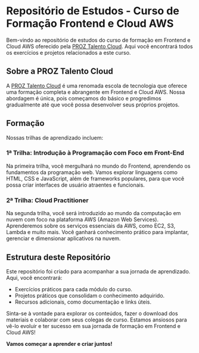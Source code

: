 # Repositório de Estudos - Curso de Formação Frontend e Cloud AWS

Bem-vindo ao repositório de estudos do curso de formação em Frontend e Cloud AWS oferecido pela [PROZ Talento Cloud](https://pages.prozeducacao.com.br/lp-proz-tecnologia-talento-cloud). Aqui você encontrará todos os exercícios e projetos relacionados a este curso.

## Sobre a PROZ Talento Cloud

A [PROZ Talento Cloud](https://pages.prozeducacao.com.br/lp-proz-tecnologia-talento-cloud) é uma renomada escola de tecnologia que oferece uma formação completa e abrangente em Frontend e Cloud AWS. Nossa abordagem é única, pois começamos do básico e progredimos gradualmente até que você possa desenvolver seus próprios projetos.

## Formação

Nossas trilhas de aprendizado incluem:

### 1ª Trilha: Introdução à Programação com Foco em Front-End

Na primeira trilha, você mergulhará no mundo do Frontend, aprendendo os fundamentos da programação web. Vamos explorar linguagens como HTML, CSS e JavaScript, além de frameworks populares, para que você possa criar interfaces de usuário atraentes e funcionais.

### 2ª Trilha: Cloud Practitioner

Na segunda trilha, você será introduzido ao mundo da computação em nuvem com foco na plataforma AWS (Amazon Web Services). Aprenderemos sobre os serviços essenciais da AWS, como EC2, S3, Lambda e muito mais. Você ganhará conhecimento prático para implantar, gerenciar e dimensionar aplicativos na nuvem.

## Estrutura deste Repositório

Este repositório foi criado para acompanhar a sua jornada de aprendizado. Aqui, você encontrará:

- Exercícios práticos para cada módulo do curso.
- Projetos práticos que consolidam o conhecimento adquirido.
- Recursos adicionais, como documentação e links úteis.

Sinta-se à vontade para explorar os conteúdos, fazer o download dos materiais e colaborar com seus colegas de curso. Estamos ansiosos para vê-lo evoluir e ter sucesso em sua jornada de formação em Frontend e Cloud AWS!

**Vamos começar a aprender e criar juntos!**
